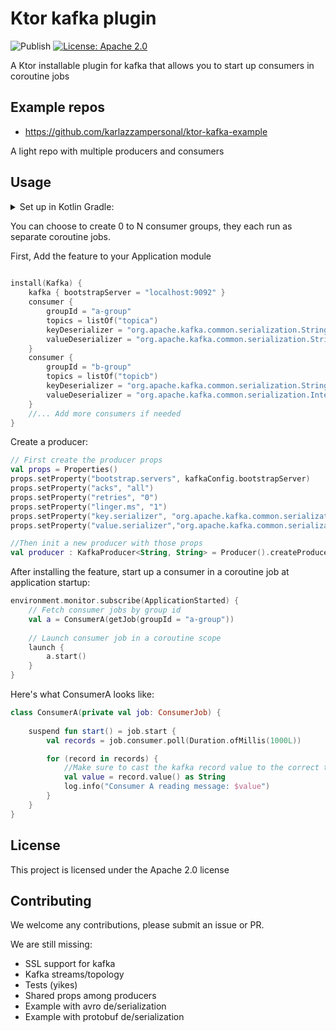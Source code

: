 # Ktor kafka plugin
![Publish](https://github.com/karlazzampersonal/ktor-kafka/actions/workflows/deploy.yml/badge.svg?branch=main)
[![License: Apache 2.0](https://img.shields.io/badge/License-Apache_2.0-yellow.svg)](https://opensource.org/licenses/Apache-2.0)

A Ktor installable plugin for kafka that allows you to start up consumers in coroutine jobs

## Example repos
- https://github.com/karlazzampersonal/ktor-kafka-example

A light repo with multiple producers and consumers

## Usage
<details><summary>Set up in Kotlin Gradle:</summary>

```kotlin
repositories {
    mavenCentral()
    // Need a GH access token with read package scope
    maven {
        name = "GitHubPackages"
        url = uri("https://maven.pkg.github.com/karlazzampersonal/ktor-kafka")
        credentials {
            username = props.getProperty("USERNAME")
            password = props.getProperty("TOKEN")
        }
    }
}

dependencies {
    implementation("com.levels:ktor-kafka:$ktor_kafka_version")
}
```
</details>

You can choose to create 0 to N consumer groups, they each run as separate coroutine jobs.

First, Add the feature to your Application module

```kotlin
 
install(Kafka) {
    kafka { bootstrapServer = "localhost:9092" }
    consumer {
        groupId = "a-group"
        topics = listOf("topica")
        keyDeserializer = "org.apache.kafka.common.serialization.StringDeserializer"
        valueDeserializer = "org.apache.kafka.common.serialization.StringDeserializer"
    } 
    consumer {
        groupId = "b-group"
        topics = listOf("topicb")
        keyDeserializer = "org.apache.kafka.common.serialization.StringDeserializer"
        valueDeserializer = "org.apache.kafka.common.serialization.IntegerDeserializer"
    }
    //... Add more consumers if needed
}
```
Create a producer:
```kotlin
// First create the producer props
val props = Properties()
props.setProperty("bootstrap.servers", kafkaConfig.bootstrapServer)
props.setProperty("acks", "all")
props.setProperty("retries", "0")
props.setProperty("linger.ms", "1")
props.setProperty("key.serializer", "org.apache.kafka.common.serialization.StringSerializer")
props.setProperty("value.serializer","org.apache.kafka.common.serialization.StringSerializer")

//Then init a new producer with those props
val producer : KafkaProducer<String, String> = Producer().createProducer(props)
```
After installing the feature, start up a consumer in a coroutine job at application startup:
```kotlin
environment.monitor.subscribe(ApplicationStarted) {
    // Fetch consumer jobs by group id
    val a = ConsumerA(getJob(groupId = "a-group"))
    
    // Launch consumer job in a coroutine scope
    launch {
        a.start()
    }
}
```

Here's what ConsumerA looks like:
```kotlin
class ConsumerA(private val job: ConsumerJob) {
    
    suspend fun start() = job.start {
        val records = job.consumer.poll(Duration.ofMillis(1000L))

        for (record in records) {
            //Make sure to cast the kafka record value to the correct type
            val value = record.value() as String
            log.info("Consumer A reading message: $value")
        }
    }
}
```


## License
This project is licensed under the Apache 2.0 license

## Contributing
We welcome any contributions, please submit an issue or PR.

We are still missing:
- SSL support for kafka  
- Kafka streams/topology
- Tests (yikes)
- Shared props among producers
- Example with avro de/serialization
- Example with protobuf de/serialization
